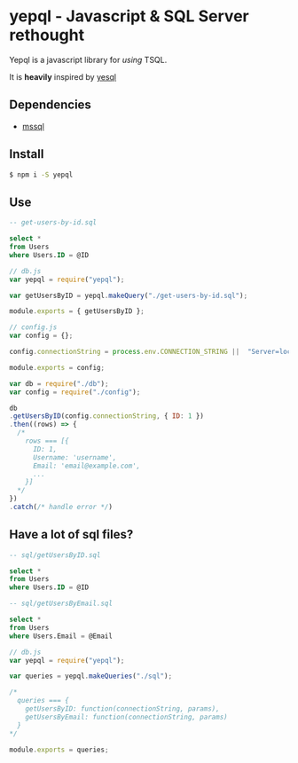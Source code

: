 # yepql - Javascript & SQL Server rethought

Yepql is a javascript library for _using_ TSQL.

It is __heavily__ inspired by [yesql](https://github.com/krisajenkins/yesql)

## Dependencies

- [mssql](https://github.com/patriksimek/node-mssql)

## Install

```bash
$ npm i -S yepql
```

## Use
```sql
-- get-users-by-id.sql

select *
from Users
where Users.ID = @ID
```

```javascript
// db.js
var yepql = require("yepql");

var getUsersByID = yepql.makeQuery("./get-users-by-id.sql");

module.exports = { getUsersByID };
```

```javascript
// config.js
var config = {};

config.connectionString = process.env.CONNECTION_STRING ||  "Server=localhost,1433;Database=database;User Id=username;Password=password;Encrypt=true";

module.exports = config;
```

```javascript
var db = require("./db");
var config = require("./config");

db
.getUsersByID(config.connectionString, { ID: 1 })
.then((rows) => {
  /*
    rows === [{
      ID: 1,
      Username: 'username',
      Email: 'email@example.com',
      ...
    }]
  */
})
.catch(/* handle error */)
```

## Have a lot of sql files?
```sql
-- sql/getUsersByID.sql

select *
from Users
where Users.ID = @ID
```

```sql
-- sql/getUsersByEmail.sql

select *
from Users
where Users.Email = @Email
```

```javascript
// db.js
var yepql = require("yepql");

var queries = yepql.makeQueries("./sql");

/*
  queries === {
    getUsersByID: function(connectionString, params),
    getUsersByEmail: function(connectionString, params)
  }
*/

module.exports = queries;
```
